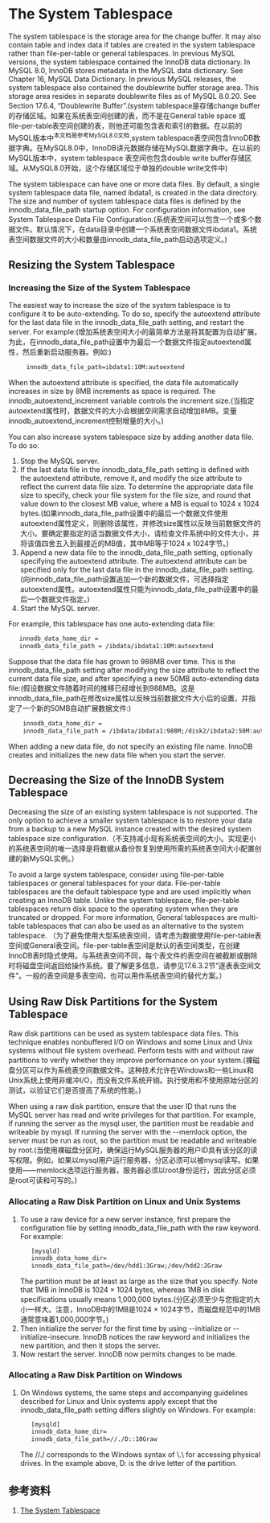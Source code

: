 #  The System Tablespace
The system tablespace is the storage area for the change buffer. It may also contain table and index data if tables are created in the system tablespace rather than file-per-table or general tablespaces. In previous MySQL versions, the system tablespace contained the InnoDB data dictionary. In MySQL 8.0, InnoDB stores metadata in the MySQL data dictionary. See Chapter 16, MySQL Data Dictionary. In previous MySQL releases, the system tablespace also contained the doublewrite buffer storage area. This storage area resides in separate doublewrite files as of MySQL 8.0.20. See Section 17.6.4, “Doublewrite Buffer”.(system tablespace是存储change buffer的存储区域。如果在系统表空间创建的表，而不是在General table space 或　file-per-table表空间创建的表，则他还可能包含表和索引的数据。在以前的MySQL版本中<sup>本文档是参考MySQL8.0文档</sup>,system tablespace表空间包含InnoDB数据字典。在MySQL8.0中，InnoDB讲元数据存储在MySQL数据字典中。在以前的MySQL版本中，system tablespace 表空间也包含double write buffer存储区域。从MySQL8.0开始，这个存储区域位于单独的double write文件中)

The system tablespace can have one or more data files. By default, a single system tablespace data file, named ibdata1, is created in the data directory. The size and number of system tablespace data files is defined by the innodb_data_file_path startup option. For configuration information, see System Tablespace Data File Configuration.(系统表空间可以包含一个或多个数据文件。默认情况下，在data目录中创建一个系统表空间数据文件ibdata1。系统表空间数据文件的大小和数量由innodb_data_file_path启动选项定义。)

## Resizing the System Tablespace
### Increasing the Size of the System Tablespace
The easiest way to increase the size of the system tablespace is to configure it to be auto-extending. To do so, specify the autoextend attribute for the last data file in the innodb_data_file_path setting, and restart the server. For example:(增加系统表空间大小的最简单方法是将其配置为自动扩展。为此，在innodb_data_file_path设置中为最后一个数据文件指定autoextend属性，然后重新启动服务器。例如:)
```txt
     innodb_data_file_path=ibdata1:10M:autoextend
```

When the autoextend attribute is specified, the data file automatically increases in size by 8MB increments as space is required. The innodb_autoextend_increment variable controls the increment size.(当指定autoextend属性时，数据文件的大小会根据空间需求自动增加8MB。变量innodb_autoextend_increment控制增量的大小。)

You can also increase system tablespace size by adding another data file. To do so:
1. Stop the MySQL server.
2. If the last data file in the innodb_data_file_path setting is defined with the autoextend attribute, remove it, and modify the size attribute to reflect the current data file size. To determine the appropriate data file size to specify, check your file system for the file size, and round that value down to the closest MB value, where a MB is equal to 1024 x 1024 bytes.(如果innodb_data_file_path设置中的最后一个数据文件使用autoextend属性定义，则删除该属性，并修改size属性以反映当前数据文件的大小。要确定要指定的适当数据文件大小，请检查文件系统中的文件大小，并将该值四舍五入到最接近的MB值，其中MB等于1024 x 1024字节。)
3. Append a new data file to the innodb_data_file_path setting, optionally specifying the autoextend attribute. The autoextend attribute can be specified only for the last data file in the innodb_data_file_path setting.(向innodb_data_file_path设置追加一个新的数据文件，可选择指定autoextend属性。autoextend属性只能为innodb_data_file_path设置中的最后一个数据文件指定。)
4. Start the MySQL server.

For example, this tablespace has one auto-extending data file:
```txt
   innodb_data_home_dir =
   innodb_data_file_path = /ibdata/ibdata1:10M:autoextend
```

Suppose that the data file has grown to 988MB over time. This is the innodb_data_file_path setting after modifying the size attribute to reflect the current data file size, and after specifying a new 50MB auto-extending data file:(假设数据文件随着时间的推移已经增长到988MB。这是innodb_data_file_path在修改size属性以反映当前数据文件大小后的设置，并指定了一个新的50MB自动扩展数据文件:)
```txt
    innodb_data_home_dir =
    innodb_data_file_path = /ibdata/ibdata1:988M;/disk2/ibdata2:50M:autoextend
```

When adding a new data file, do not specify an existing file name. InnoDB creates and initializes the new data file when you start the server.


## Decreasing the Size of the InnoDB System Tablespace
Decreasing the size of an existing system tablespace is not supported. The only option to achieve a smaller system tablespace is to restore your data from a backup to a new MySQL instance created with the desired system tablespace size configuration.（不支持减小现有系统表空间的大小。实现更小的系统表空间的唯一选择是将数据从备份恢复到使用所需的系统表空间大小配置创建的新MySQL实例。）

To avoid a large system tablespace, consider using file-per-table tablespaces or general tablespaces for your data. File-per-table tablespaces are the default tablespace type and are used implicitly when creating an InnoDB table. Unlike the system tablespace, file-per-table tablespaces return disk space to the operating system when they are truncated or dropped. For more information, General tablespaces are multi-table tablespaces that can also be used as an alternative to the system tablespace. （为了避免使用大型系统表空间，请考虑为数据使用file-per-table表空间或General表空间。file-per-table表空间是默认的表空间类型，在创建InnoDB表时隐式使用。与系统表空间不同，每个表文件的表空间在被截断或删除时将磁盘空间返回给操作系统。要了解更多信息，请参见17.6.3.2节“逐表表空间文件”。一般的表空间是多表空间，也可以用作系统表空间的替代方案。）

## Using Raw Disk Partitions for the System Tablespace
Raw disk partitions can be used as system tablespace data files. This technique enables nonbuffered I/O on Windows and some Linux and Unix systems without file system overhead. Perform tests with and without raw partitions to verify whether they improve performance on your system.(裸磁盘分区可以作为系统表空间数据文件。这种技术允许在Windows和一些Linux和Unix系统上使用非缓冲I/O，而没有文件系统开销。执行使用和不使用原始分区的测试，以验证它们是否提高了系统的性能。)

When using a raw disk partition, ensure that the user ID that runs the MySQL server has read and write privileges for that partition. For example, if running the server as the mysql user, the partition must be readable and writeable by mysql. If running the server with the --memlock option, the server must be run as root, so the partition must be readable and writeable by root.(当使用裸磁盘分区时，确保运行MySQL服务器的用户ID具有该分区的读写权限。例如，如果以mysql用户运行服务器，分区必须可以被mysql读写。如果使用——memlock选项运行服务器，服务器必须以root身份运行，因此分区必须是root可读和可写的。)

### Allocating a Raw Disk Partition on Linux and Unix Systems
1. To use a raw device for a new server instance, first prepare the configuration file by setting innodb_data_file_path with the raw keyword. For example:
   ```txt
      [mysqld]
      innodb_data_home_dir=
      innodb_data_file_path=/dev/hdd1:3Graw;/dev/hdd2:2Graw
   ```
    The partition must be at least as large as the size that you specify. Note that 1MB in InnoDB is 1024 × 1024 bytes, whereas 1MB in disk specifications usually means 1,000,000 bytes.(分区必须至少与您指定的大小一样大。注意，InnoDB中的1MB是1024 × 1024字节，而磁盘规范中的1MB通常意味着1,000,000字节。)
2. Then initialize the server for the first time by using --initialize or --initialize-insecure. InnoDB notices the raw keyword and initializes the new partition, and then it stops the server.
3. Now restart the server. InnoDB now permits changes to be made.

### Allocating a Raw Disk Partition on Windows
1. On Windows systems, the same steps and accompanying guidelines described for Linux and Unix systems apply except that the innodb_data_file_path setting differs slightly on Windows. For example:
   ```txt
      [mysqld]
      innodb_data_home_dir=
      innodb_data_file_path=//./D::10Graw
   ```
   The //./ corresponds to the Windows syntax of \\.\ for accessing physical drives. In the example above, D: is the drive letter of the partition.


## 参考资料
1. [The System Tablespace](https://dev.mysql.com/doc/refman/8.0/en/innodb-system-tablespace.html)